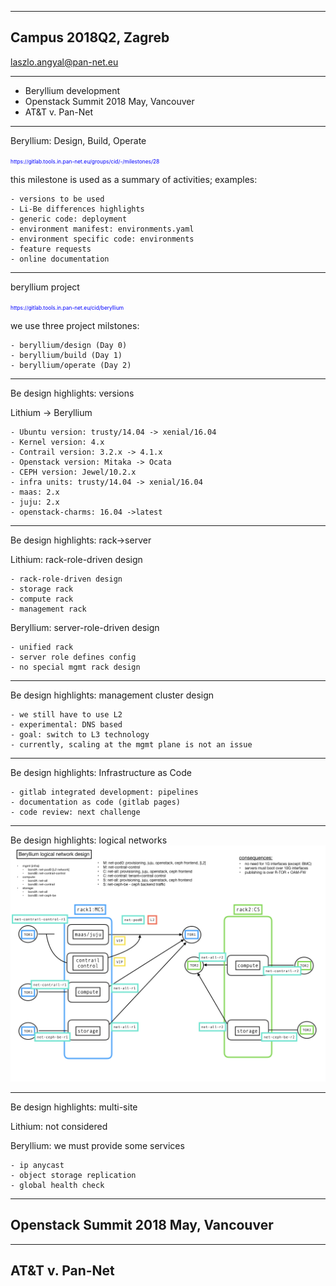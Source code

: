 
---
## Campus 2018Q2, Zagreb
laszlo.angyal@pan-net.eu

---
- Beryllium development
- Openstack Summit 2018 May, Vancouver
- AT&T v. Pan-Net

---
Beryllium: Design, Build, Operate

<span style="font-size:0.6em; color:blue">
https://gitlab.tools.in.pan-net.eu/groups/cid/-/milestones/28
</span>

this milestone is used as a summary of activities; examples:
```
- versions to be used
- Li-Be differences highlights
- generic code: deployment
- environment manifest: environments.yaml
- environment specific code: environments
- feature requests
- online documentation
```

---
beryllium project

<span style="font-size:0.6em; color:blue">
https://gitlab.tools.in.pan-net.eu/cid/beryllium
</span>

we use three project milstones:
```
- beryllium/design (Day 0)
- beryllium/build (Day 1)
- beryllium/operate (Day 2)
```

---
Be design highlights: versions

Lithium -> Beryllium
```
- Ubuntu version: trusty/14.04 -> xenial/16.04
- Kernel version: 4.x
- Contrail version: 3.2.x -> 4.1.x
- Openstack version: Mitaka -> Ocata
- CEPH version: Jewel/10.2.x 
- infra units: trusty/14.04 -> xenial/16.04
- maas: 2.x
- juju: 2.x
- openstack-charms: 16.04 ->latest
```

---
Be design highlights: rack->server

Lithium: rack-role-driven design
```
- rack-role-driven design
- storage rack
- compute rack
- management rack
```

Beryllium: server-role-driven design
```
- unified rack
- server role defines config
- no special mgmt rack design
```

---
Be design highlights: management cluster design

```
- we still have to use L2
- experimental: DNS based
- goal: switch to L3 technology
- currently, scaling at the mgmt plane is not an issue
```

---
Be design highlights: Infrastructure as Code

```
- gitlab integrated development: pipelines
- documentation as code (gitlab pages)
- code review: next challenge
```

---
Be design highlights: logical networks
![ic-network-design.001.png](ic-network-design.001.png)

---
Be design highlights: multi-site

Lithium: not considered

Beryllium: we must provide some services
```
- ip anycast
- object storage replication
- global health check
```

---
## Openstack Summit 2018 May, Vancouver


---
## AT&T v. Pan-Net


